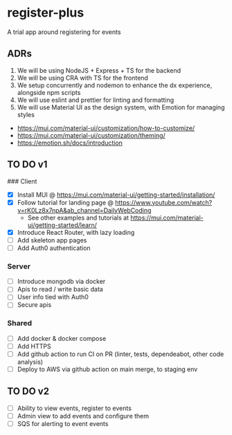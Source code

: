 # register-plus

A trial app around registering for events

## ADRs

1. We will be using NodeJS + Express + TS for the backend
2. We will be using CRA with TS for the frontend
3. We setup concurrently and nodemon to enhance the dx experience, alongside npm scripts
4. We will use eslint and prettier for linting and formatting
5. We will use Material UI as the design system, with Emotion for managing styles

- https://mui.com/material-ui/customization/how-to-customize/
- https://mui.com/material-ui/customization/theming/
- https://emotion.sh/docs/introduction

## TO DO v1

### Client

- [x] Install MUI @ https://mui.com/material-ui/getting-started/installation/
- [x] Follow tutorial for landing page @ https://www.youtube.com/watch?v=rK0Lz8x7npA&ab_channel=DailyWebCoding
  - See other examples and tutorials at https://mui.com/material-ui/getting-started/learn/
- [x] Introduce React Router, with lazy loading
- [ ] Add skeleton app pages
- [ ] Add Auth0 authentication

### Server

- [ ] Introduce mongodb via docker
- [ ] Apis to read / write basic data
- [ ] User info tied with Auth0
- [ ] Secure apis

### Shared

- [ ] Add docker & docker compose
- [ ] Add HTTPS
- [ ] Add github action to run CI on PR (linter, tests, dependeabot, other code analysis)
- [ ] Deploy to AWS via github action on main merge, to staging env

## TO DO v2

- [ ] Ability to view events, register to events
- [ ] Admin view to add events and configure them
- [ ] SQS for alerting to event events
